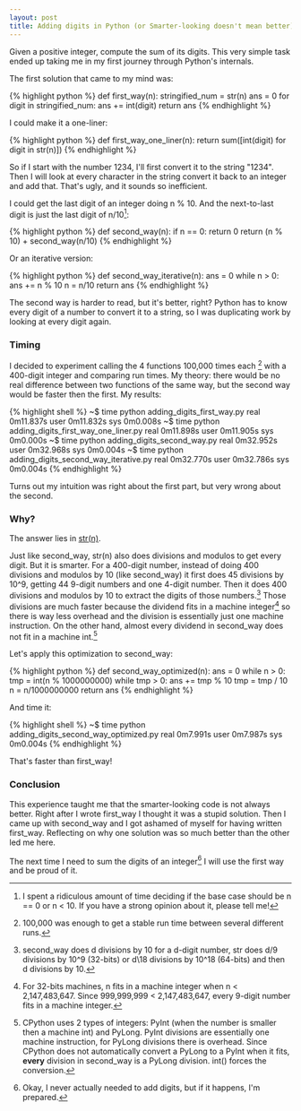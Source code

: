 ```yaml
---
layout: post
title: Adding digits in Python (or Smarter-looking doesn't mean better)
---
```


Given a positive integer, compute the sum of its digits. This very simple task ended up taking me in my first journey through Python's internals.


The first solution that came to my mind was:

{% highlight python %}
def first_way(n):
    stringified_num = str(n)
    ans = 0
    for digit in stringified_num:
        ans += int(digit)
    return ans
{% endhighlight %}

I could make it a one-liner:

{% highlight python %}
def first_way_one_liner(n):
    return sum([int(digit) for digit in str(n)])
{% endhighlight %}

So if I start with the number 1234, I'll first convert it to the string "1234". Then I will look at every character in the string convert it back to an integer and add that. That's ugly, and it sounds so inefficient.


I could get the last digit of an integer doing n % 10. And the next-to-last digit is just the last digit of n/10[^1]:

{% highlight python %}
def second_way(n):
    if n == 0:
        return 0
    return (n % 10) + second_way(n/10)
{% endhighlight %}

Or an iterative version:

{% highlight python %}
def second_way_iterative(n):
    ans = 0
    while n > 0:
        ans += n % 10
        n = n/10
    return ans
{% endhighlight %}

The second way is harder to read, but it's better, right? Python has to know every digit of a number to convert it to a string, so I was duplicating work by looking at every digit again.

### Timing

I decided to experiment calling the 4 functions 100,000 times each [^2] with a 400-digit integer and comparing run times. My theory: there would be no real difference between two functions of the same way, but the second way would be faster then the first. My results:

{% highlight shell %}
~$ time python adding_digits_first_way.py
real	0m11.837s
user	0m11.832s
sys	0m0.008s
~$ time python adding_digits_first_way_one_liner.py
real	0m11.898s
user	0m11.905s
sys	0m0.000s
~$ time python adding_digits_second_way.py
real	0m32.952s
user	0m32.968s
sys	0m0.004s
~$ time python adding_digits_second_way_iterative.py
real	0m32.770s
user	0m32.786s
sys	0m0.004s
{% endhighlight %}

Turns out my intuition was right about the first part, but very wrong about the second.

### Why?

The answer lies in [str(n)](https://github.com/python-git/python/blob/master/Objects/longobject.c#L1294).

Just like second_way, str(n) also does divisions and modulos to get every digit. But it is smarter. For a 400-digit number, instead of doing 400 divisions and modulos by 10 (like second_way) it first does 45 divisions by 10^9, getting 44 9-digit numbers and one 4-digit number. Then it does 400 divisions and modulos by 10 to extract the digits of those numbers.[^3] Those divisions are much faster because the dividend fits in a machine integer[^4] so there is way less overhead and the division is essentially just one machine instruction. On the other hand, almost every dividend in second_way does not fit in a machine int.[^5]

Let's apply this optimization to second_way:

{% highlight python %}
def second_way_optimized(n):
    ans = 0
    while n > 0:
        tmp = int(n % 1000000000)
        while tmp > 0:
            ans += tmp % 10
            tmp = tmp / 10
        n = n/1000000000
    return ans
{% endhighlight %}

And time it:

{% highlight shell %}
~$ time python adding_digits_second_way_optimized.py
real	0m7.991s
user	0m7.987s
sys	0m0.004s
{% endhighlight %}

That's faster than first_way!

### Conclusion

This experience taught me that the smarter-looking code is not always better. Right after I wrote first_way I thought it was a stupid solution. Then I came up with second_way and I got ashamed of myself for having written first_way. Reflecting on why one solution was so much better than the other led me here.

The next time I need to sum the digits of an integer[^6] I will use the first way and be proud of it.




[^1]: I spent a ridiculous amount of time deciding if the base case should be n == 0 or n < 10. If you have a strong opinion about it, please tell me!
[^2]: 100,000 was enough to get a stable run time between several different runs.
[^3]: second_way does d divisions by 10 for a d-digit number, str does d/9 divisions by 10^9 (32-bits) or d\18 divisions by 10^18 (64-bits) and then d divisions by 10.
[^4]: For 32-bits machines, n fits in a machine integer when  n < 2,147,483,647. Since 999,999,999 < 2,147,483,647, every 9-digit number fits in a machine integer.
[^5]: CPython uses 2 types of integers: PyInt (when the number is smaller then a machine int) and PyLong. PyInt divisions are essentially one machine instruction, for PyLong divisions there is overhead. Since CPython does not automatically convert a PyLong to a PyInt when it fits, **every** division in second_way is a PyLong division. int() forces the conversion.
[^6]: Okay, I never actually needed to add digits, but if it happens, I'm prepared.
